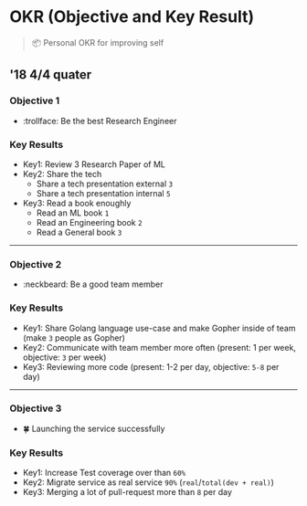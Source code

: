 # OKR (Objective and Key Result)
> :package: Personal OKR for improving self

## '18 4/4 quater

### Objective 1
- :trollface: Be the best Research Engineer

### Key Results
- Key1: Review 3 Research Paper of ML
- Key2: Share the tech
    - Share a tech presentation external `3`
    - Share a tech presentation internal `5`
- Key3: Read a book enoughly
    - Read an ML book `1`
    - Read an Engineering book `2`
    - Read a General book `3`

----

### Objective 2
- :neckbeard: Be a good team member

### Key Results
- Key1: Share Golang language use-case and make Gopher inside of team (make `3` people as Gopher)
- Key2: Communicate with team member more often (present: 1 per week, objective: `3` per week)
- Key3: Reviewing more code (present: 1-2 per day, objective: `5-8` per day)

----

### Objective 3
- :four_leaf_clover: Launching the service successfully

### Key Results
- Key1: Increase Test coverage over than `60%`
- Key2: Migrate service as real service `90%` (`real`/`total(dev + real)`)
- Key3: Merging a lot of pull-request more than `8` per day
